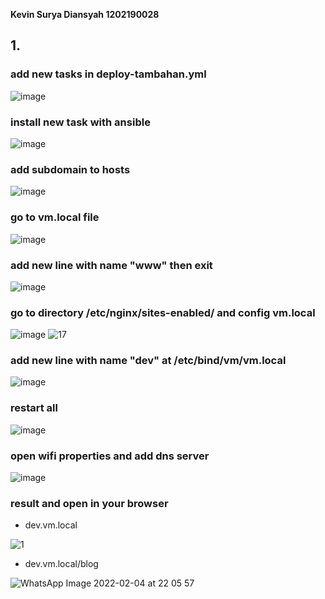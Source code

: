 **Kevin Surya Diansyah 1202190028**


## 1. 
### add new tasks in deploy-tambahan.yml
![image](https://user-images.githubusercontent.com/83237598/146463146-1368eb2e-ed1e-409f-83d9-303db5f4dd3a.png)

### install new task with ansible
![image](https://user-images.githubusercontent.com/83237598/146463205-e09605c9-d396-4e71-9d07-f21ca95cf988.png)

### add subdomain to hosts
![image](https://user-images.githubusercontent.com/83237598/146463262-a2cd8c4c-f7ad-4217-a03e-dd7f437343be.png)

### go to vm.local file
![image](https://user-images.githubusercontent.com/83237598/146463420-87ed7a6f-7b65-43f7-bb5f-fa35d26a986a.png)

### add new line with name "www" then exit
![image](https://user-images.githubusercontent.com/83237598/146463505-b9bd5b3a-6eac-4f08-8409-36809683588d.png)

### go to directory /etc/nginx/sites-enabled/ and config vm.local
![image](https://user-images.githubusercontent.com/83237598/146463590-d0e16664-3c4e-4ac3-918c-7d34871ba3fc.png)
![17](https://user-images.githubusercontent.com/92965284/146470959-e9d1e36c-6260-4abd-ae3f-88b556eae230.png)

### add new line with name "dev" at /etc/bind/vm/vm.local
![image](https://user-images.githubusercontent.com/83237598/146463716-f109277e-9ea8-4525-83ea-c808bca1b42b.png)

### restart all
![image](https://user-images.githubusercontent.com/83237598/146463842-d7842b82-b842-4923-ab8d-594b96bbdfd4.png)

### open wifi properties and add dns server
![image](https://user-images.githubusercontent.com/83237598/146463942-c11906d2-84ed-401d-af9e-573afe879571.png)

### result and open in your browser
  - dev.vm.local

![1](https://user-images.githubusercontent.com/89094789/152551884-2a09108c-63f3-4320-b148-e74b16357160.PNG)


  - dev.vm.local/blog
 
![WhatsApp Image 2022-02-04 at 22 05 57](https://user-images.githubusercontent.com/89094789/152552477-0fcf6ae0-b4f7-4b6a-9c54-f9a26ef523ec.jpeg)


